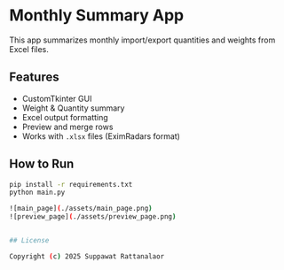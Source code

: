 # Monthly Summary App

This app summarizes monthly import/export quantities and weights from Excel files.

## Features
- CustomTkinter GUI
- Weight & Quantity summary
- Excel output formatting
- Preview and merge rows
- Works with `.xlsx` files (EximRadars format)

## How to Run
```bash
pip install -r requirements.txt
python main.py

![main_page](./assets/main_page.png)
![preview_page](./assets/preview_page.png)


## License

Copyright (c) 2025 Suppawat Rattanalaor
